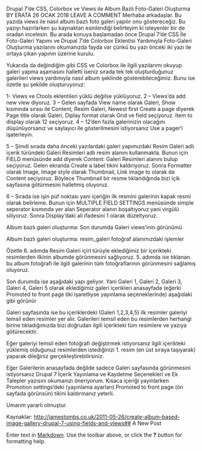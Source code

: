Drupal 7’de CSS, Colorbox ve Views ile Album Bazlı Foto-Galeri Oluşturma
BY ERATA	26 OCAK 2018  LEAVE A COMMENT
Merhaba arkadaşlar. Bu yazıda views ile nasıl album bazlı foto galeri yapılır onu göstereceğiz.  Bu yazıyı hazırlarken şu kaynaktan esinlendiği belirteyim ki isteyenler bir de oradan incelesin. Bu arada konuya başlamadan önce Drupal 7’de CSS İle Foto-Galeri Yapımı ve Drupal 7’de Colorbox Eklentisi Yardımıyla Foto-Galeri Oluşturma yazılarını okumanızda fayda var çünkü bu yazı önceki iki yazı ile ortaya çıkan yapının üzerine kurulu.

Yukarıda da değindiğim gibi CSS ve Colorbox ile ilgili yazılarımı okuyup galeri yapma aşamasını halletti iseniz sırada tek tek oluşturduğunuz galerileri views yardımıyla nasıl album şeklinde gösterebileceğimiz. Bunu ise özetle şu şekilde oluşturuyoruz:

1- Views ve Ctools eklentileri yüklü değilse yüklüyoruz.
2 – Views’da add new view diyoruz.
3 – Gelen sayfada View name olarak Galeri, Show kısmında sırası ile Content, Resim Galeri, Newest first
Create a page diyerek Page title olarak Galeri, Diplay format olarak Grid ve field seçiyoruz.
Item to display olarak 12 seçiyoruz.
4 – 12’den fazla galerinizin olacağını düşünüyorsanız ve saylayıcı ile gösterilmesini istiyorsanız Use a pager‘i işaterleyin.

5 – Şimdi sırada daha önceki yazılardaki galeri yapımızdaki Resim Galeri adlı içerik türündeki Galeri Resimleri adlı resim alanını kullanmakta.  Bunun için FIELD menüsünde add diyerek Content: Galeri Resimleri alanını bulup seçiyoruz. Gelen ekranda Create a label tikini kaldırıyoruz. Sonra Formatter olarak Image, Image style olarak Thumbnail, Link image to olarak da Content seçiyoruz. Böylece Thumbnail bir resme tıklandığında bizi içik sayfasına götürmesini halletmiş oluyoruz.

6 – Sırada ise işin püf noktası yani içeriğin ilk resmini galerinin kapak resmi olarak belirleme. Bunun için MULTIPLE FIELD SETTINGS menüsünde simple seperator kısmında yer alan Seperator alanın boşaltıyoruz yani virgülü siliyoruz. Sonra Display‘daki all ifadesini 1 olarak düzeltyoruz.


Album bazlı galeri oluşturma: Son durumda Galeri views’inin görünümü


Album bazlı galeri oluşturma: resim_galeri fotoğraf alanımızdaki işlemler

Özetle 6. adımda Resim Galeri içirl türüyle eklediğimiz bir içerikteki resimlerden ilkinin albumde görünmesini sağlıyoruz. 5. adımda ise tıklanan bu album fotoğrafı ile ilgili galerinin tüm fotoğraflarının görünmesini sağlamış oluyoruz.

Son durumda ise aşağıdaki yapı geliyor. Yani Galeri 1, Galeri 2, Galeri 3, Galeri 4, Galeri 5 olarak eklediğimiz galeri içerikleri anasayfada (eğerki Promoted to front page tiki işaretliyse yayınlama seçeneklerinde) aşağıdaki gibi görünür



Galeri sayfasında ise bu içeriklerdeki (Galeri 1,2,3,4,5) ilk resimler galeriyi temsil eden resimler yer alır. Galerileri temsil eden bu resimlerden herhangi birine tıkladığımızda bizi doğrudan ilgili içerikteki tüm resimlere ve yazıya götürecektir.



Eğer galeriyi temsil eden fotoğrafı değiştirmek istiyorsanız ilgili içerikteki yüklemiş olduğunuz resimlerden istediğinizi  1. resim (en üst sıraya taşıyarak) yaparak dileğiniz gerçekleştirebilirsiniz.

Eğer Galerilerin anasayfada değilde sadece Galeri sayfasında görünmesini istiyorsanız Drupal 7 İçerik Yayınlama ve Kaydetme Seçenekleri ve Ek Talepler yazısını okumanızı öneriyorum. Kısaca içeriği yayınlarken Promotion settings‘deki (yayınlama ayarları) Promoted to front page (ön sayfada görünsün) tikini kaldırmanız yeterli.

Umarım yararlı olmuştur.

 Kaynaklar:
http://jamestombs.co.uk/2011-05-26/create-album-based-image-gallery-drupal-7-using-fields-and-views## A New Post

Enter text in [Markdown](http://daringfireball.net/projects/markdown/). Use the toolbar above, or click the **?** button for formatting help.
